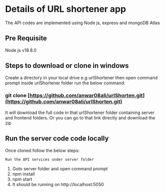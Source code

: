# Details of URL shortener app

The API codes are implemented using Node js, express and mongoDB Atlas

## Pre Requisite

Node js v18.8.0

## Steps to download or clone in windows

Create a directory in your local drive e.g urlShortener then open command prompt inside urlShortener folder
run the below command:

### git clone [https://github.com/anwar08ali/urlShorten.git](https://github.com/anwar08ali/urlShorten.git)

It will download the full code in that urlShortener folder containing server and frontend folders. Or you can go to that link directly and download the zip

## Run the server code code locally

Once cloned follow the below steps:

`Run the API services under server folder`

1. Goto server folder and open command prompt
2. npm install
3. npm start
4. It should be running on http://localhost:5050
